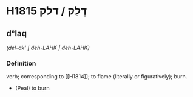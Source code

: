 # H1815 דְּלַק / דלק

## dᵉlaq

_(del-ak' | deh-LAHK | deh-LAHK)_

### Definition

verb; corresponding to [[H1814]]; to flame (literally or figuratively); burn.

- (Peal) to burn
